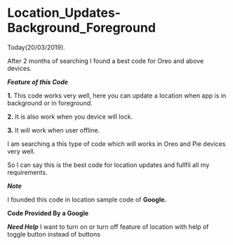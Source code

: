 # Location_Updates-Background_Foreground

Today(20/03/2019).

After 2 months of searching I found a best code for Oreo and above devices.

**_Feature of this Code_**

 **1.** This code works very well, here you can update a location when app is in background or in foreground.
 
 **2.** It is also work when you device will lock.
 
 **3.** It will work when user offline.
 
 I am searching a this type of code which will works in Oreo and Pie devices very well.

So I can say this is the best code for location updates and fullfil all my requirements.

**_Note_**

I founded this code in location sample code of **Google.**

**Code Provided By a Google**

**_Need Help_**
I want to turn on or turn off feature of location with help of toggle button instead of buttons
